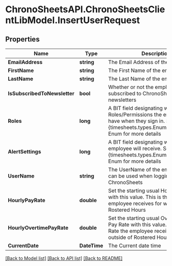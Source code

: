 
# ChronoSheetsAPI.ChronoSheetsClientLibModel.InsertUserRequest

## Properties

Name | Type | Description | Notes
------------ | ------------- | ------------- | -------------
**EmailAddress** | **string** | The Email Address of the employee | [optional] 
**FirstName** | **string** | The First Name of the employee | [optional] 
**LastName** | **string** | The Last Name of the employee | [optional] 
**IsSubscribedToNewsletter** | **bool** | Whether or not the employee is subscribed to ChronoSheets newsletters | [optional] 
**Roles** | **long** | A BIT field designating which Roles/Permissions the employee will have when they sign in.  See the {timesheets.types.Enums.UserRoles} Enum for more details | [optional] 
**AlertSettings** | **long** | A BIT field designating which Alerts the employee will receive.  See the {timesheets.types.Enums.AlertSettings} Enum for more details | [optional] 
**UserName** | **string** | The UserName of the employee.  This can be used when logging into ChronoSheets | [optional] 
**HourlyPayRate** | **double** | Set the starting usual Hourly Pay Rate with this value.  This is the Pay Rate the employee receives for working during Rostered Hours | [optional] 
**HourlyOvertimePayRate** | **double** | Set the starting usual Overtime Hourly Pay Rate with this value.  This is the Pay Rate the employee receives for working outside of Rostered Hours | [optional] 
**CurrentDate** | **DateTime** | The Current date time | [optional] 

[[Back to Model list]](../README.md#documentation-for-models)
[[Back to API list]](../README.md#documentation-for-api-endpoints)
[[Back to README]](../README.md)

